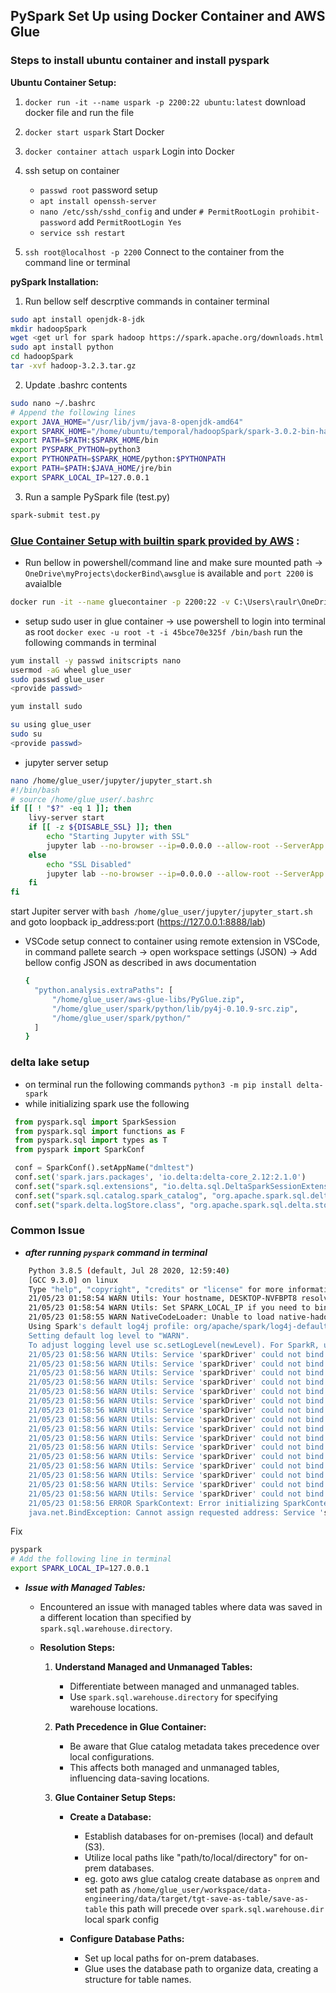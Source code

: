## PySpark Set Up using Docker Container and AWS Glue

### Steps to install ubuntu container and install pyspark
**Ubuntu Container Setup:**
1. `docker run -it --name uspark -p 2200:22 ubuntu:latest` download docker file and run the file
2. `docker start uspark` Start Docker
3. `docker container attach uspark` Login into Docker
4. ssh setup on container
   - `passwd root` password setup
   - `apt install openssh-server`
   - `nano /etc/ssh/sshd_config` and under `# PermitRootLogin prohibit-password` add `PermitRootLogin Yes`
   - `service ssh restart`
  
5. `ssh root@localhost -p 2200` Connect to the container from the command line or terminal

**pySpark Installation:**
1. Run bellow self descrptive commands in container terminal
```bash
sudo apt install openjdk-8-jdk
mkdir hadoopSpark
wget <get url for spark hadoop https://spark.apache.org/downloads.html >
sudo apt install python
cd hadoopSpark
tar -xvf hadoop-3.2.3.tar.gz
```
2. Update .bashrc contents
```bash
sudo nano ~/.bashrc
# Append the following lines
export JAVA_HOME="/usr/lib/jvm/java-8-openjdk-amd64"
export SPARK_HOME="/home/ubuntu/temporal/hadoopSpark/spark-3.0.2-bin-hadoop3.2"
export PATH=$PATH:$SPARK_HOME/bin
export PYSPARK_PYTHON=python3
export PYTHONPATH=$SPARK_HOME/python:$PYTHONPATH
export PATH=$PATH:$JAVA_HOME/jre/bin
export SPARK_LOCAL_IP=127.0.0.1
```
3. Run a sample PySpark file (test.py)
```bash
spark-submit test.py
```

### [Glue Container Setup with builtin spark provided by AWS](https://docs.aws.amazon.com/glue/latest/dg/aws-glue-programming-etl-libraries.html#develop-local-python) :

- Run bellow in powershell/command line and make sure mounted path -> `OneDrive\myProjects\dockerBind\awsglue` is available and `port 2200` is avaialble
```bash
docker run -it --name gluecontainer -p 2200:22 -v C:\Users\raulr\OneDrive\myProjects\dockerBind\awsglue:/home/glue_user/workspace/ amazon/aws-glue-libs:glue_libs_4.0.0_image_01
```
- setup sudo user in glue container -> use powershell to login into terminal as root `docker exec -u root -t -i 45bce70e325f /bin/bash` run the following commands in terminal
```bash
yum install -y passwd initscripts nano
usermod -aG wheel glue_user
sudo passwd glue_user 
<provide passwd>

yum install sudo

su using glue_user 
sudo su
<provide passwd>

```
- jupyter server setup
```bash
nano /home/glue_user/jupyter/jupyter_start.sh
#!/bin/bash
# source /home/glue_user/.bashrc
if [[ ! "$?" -eq 1 ]]; then
    livy-server start
    if [[ -z ${DISABLE_SSL} ]]; then
        echo "Starting Jupyter with SSL"
        jupyter lab --no-browser --ip=0.0.0.0 --allow-root --ServerApp.root_dir=/home/glue_user/workspace/jupyter_workspace/ --Serve$
    else
        echo "SSL Disabled"
        jupyter lab --no-browser --ip=0.0.0.0 --allow-root --ServerApp.root_dir=/home/glue_user/workspace/jupyter_workspace/ --Serve$
    fi
fi
```
start Jupiter server with `bash /home/glue_user/jupyter/jupyter_start.sh` and goto loopback ip_address:port (https://127.0.0.1:8888/lab)
- VSCode setup
  connect to container using remote extension in VSCode, in command pallete search -> open workspace settings (JSON) -> Add bellow config JSON as described in aws documentation
  ```bash
  {
    "python.analysis.extraPaths": [
        "/home/glue_user/aws-glue-libs/PyGlue.zip",
        "/home/glue_user/spark/python/lib/py4j-0.10.9-src.zip",
        "/home/glue_user/spark/python/"
    ]
  }
  ```
  
### delta lake setup
   - on terminal run the following commands `python3 -m pip install delta-spark`
   - while initializing spark use the following
   ```python
    from pyspark.sql import SparkSession
    from pyspark.sql import functions as F
    from pyspark.sql import types as T
    from pyspark import SparkConf
   
    conf = SparkConf().setAppName("dmltest")
    conf.set('spark.jars.packages', 'io.delta:delta-core_2.12:2.1.0')
    conf.set("spark.sql.extensions", "io.delta.sql.DeltaSparkSessionExtension")
    conf.set("spark.sql.catalog.spark_catalog", "org.apache.spark.sql.delta.catalog.DeltaCatalog")
    conf.set("spark.delta.logStore.class", "org.apache.spark.sql.delta.storage.S3SingleDriverLogStore")
```



### Common Issue
- ***after running ```pyspark``` command in terminal***
```bash
    Python 3.8.5 (default, Jul 28 2020, 12:59:40)
    [GCC 9.3.0] on linux
    Type "help", "copyright", "credits" or "license" for more information.
    21/05/23 01:58:54 WARN Utils: Your hostname, DESKTOP-NVFBPT8 resolves to a loopback address: 127.0.0.1; using 192.168.137.1 instead (on interface eth0)
    21/05/23 01:58:54 WARN Utils: Set SPARK_LOCAL_IP if you need to bind to another address
    21/05/23 01:58:55 WARN NativeCodeLoader: Unable to load native-hadoop library for your platform... using builtin-java classes where applicable
    Using Spark's default log4j profile: org/apache/spark/log4j-defaults.properties
    Setting default log level to "WARN".
    To adjust logging level use sc.setLogLevel(newLevel). For SparkR, use setLogLevel(newLevel).
    21/05/23 01:58:56 WARN Utils: Service 'sparkDriver' could not bind on a random free port. You may check whether configuring an appropriate binding address.
    21/05/23 01:58:56 WARN Utils: Service 'sparkDriver' could not bind on a random free port. You may check whether configuring an appropriate binding address.
    21/05/23 01:58:56 WARN Utils: Service 'sparkDriver' could not bind on a random free port. You may check whether configuring an appropriate binding address.
    21/05/23 01:58:56 WARN Utils: Service 'sparkDriver' could not bind on a random free port. You may check whether configuring an appropriate binding address.
    21/05/23 01:58:56 WARN Utils: Service 'sparkDriver' could not bind on a random free port. You may check whether configuring an appropriate binding address.
    21/05/23 01:58:56 WARN Utils: Service 'sparkDriver' could not bind on a random free port. You may check whether configuring an appropriate binding address.
    21/05/23 01:58:56 WARN Utils: Service 'sparkDriver' could not bind on a random free port. You may check whether configuring an appropriate binding address.
    21/05/23 01:58:56 WARN Utils: Service 'sparkDriver' could not bind on a random free port. You may check whether configuring an appropriate binding address.
    21/05/23 01:58:56 WARN Utils: Service 'sparkDriver' could not bind on a random free port. You may check whether configuring an appropriate binding address.
    21/05/23 01:58:56 WARN Utils: Service 'sparkDriver' could not bind on a random free port. You may check whether configuring an appropriate binding address.
    21/05/23 01:58:56 WARN Utils: Service 'sparkDriver' could not bind on a random free port. You may check whether configuring an appropriate binding address.
    21/05/23 01:58:56 WARN Utils: Service 'sparkDriver' could not bind on a random free port. You may check whether configuring an appropriate binding address.
    21/05/23 01:58:56 WARN Utils: Service 'sparkDriver' could not bind on a random free port. You may check whether configuring an appropriate binding address.
    21/05/23 01:58:56 WARN Utils: Service 'sparkDriver' could not bind on a random free port. You may check whether configuring an appropriate binding address.
    21/05/23 01:58:56 WARN Utils: Service 'sparkDriver' could not bind on a random free port. You may check whether configuring an appropriate binding address.
    21/05/23 01:58:56 WARN Utils: Service 'sparkDriver' could not bind on a random free port. You may check whether configuring an appropriate binding address.
    21/05/23 01:58:56 ERROR SparkContext: Error initializing SparkContext.
    java.net.BindException: Cannot assign requested address: Service 'sparkDriver' failed after 16 retries (on a random free port)! Consider explicitly setting the appropriate       binding address for the service 'sparkDriver' (for example spark.driver.bindAddress for SparkDriver) to the correct binding address.
```
Fix
```bash
pyspark
# Add the following line in terminal
export SPARK_LOCAL_IP=127.0.0.1
```

- ***Issue with Managed Tables:***
  - Encountered an issue with managed tables where data was saved in a different location than specified by `spark.sql.warehouse.directory`.

   - **Resolution Steps:**
     1. **Understand Managed and Unmanaged Tables:**
        - Differentiate between managed and unmanaged tables.
        - Use `spark.sql.warehouse.directory` for specifying warehouse locations.
   
     2. **Path Precedence in Glue Container:**
        - Be aware that Glue catalog metadata takes precedence over local configurations.
        - This affects both managed and unmanaged tables, influencing data-saving locations.
   
     3. **Glue Container Setup Steps:**
        - **Create a Database:**
          - Establish databases for on-premises (local) and default (S3).
          - Utilize local paths like "path/to/local/directory" for on-prem databases.
          - eg. goto aws glue catalog create database as ```onprem``` and set path as ```/home/glue_user/workspace/data-engineering/data/target/tgt-save-as-table/save-as-table``` this path will precede over ```spark.sql.warehouse.dir``` local spark config
   
        - **Configure Database Paths:**
          - Set up local paths for on-prem databases.
          - Glue uses the database path to organize data, creating a structure for table names.
